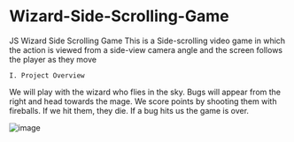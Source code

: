 # Wizard-Side-Scrolling-Game
JS Wizard Side Scrolling Game
This is a Side-scrolling video game in which the action is viewed from a side-view camera angle and the screen follows the player as they move

    I. Project Overview
We will play with the wizard who flies in the sky. Bugs will appear from the right and head towards the mage. We score points by shooting them with fireballs. If we hit them, they die. If a bug hits us the game is over. 

![image](https://user-images.githubusercontent.com/102099768/197807546-16c9365c-60de-4130-9426-25c4bc3e305c.png)
